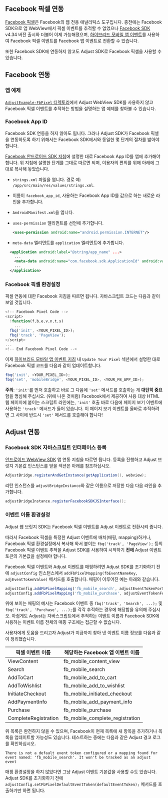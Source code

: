 ## Facebook 픽셀 연동

[Facebook 픽셀](https://www.facebook.com/business/help/952192354843755)은 Facebook의 웹 전용 애널리틱스 도구입니다. 종전에는 Facebook SDK으로 앱 WebView에서 픽셀 이벤트를 추적할 수 없었으나 [Facebook SDK](https://developers.facebook.com/docs/analytics) v4.34 버전 출시와 더불어 이제 가능해졌으며, [하이브리드 모바일 앱 이벤트](https://developers.facebook.com/docs/app-events/hybrid-app-events)를 사용하여 Facebook 픽셀 이벤트를 Facebook 앱 이벤트로 전환할 수 있습니다.

또한 Facebook SDK에 연동하지 않고도 Adjust SDK로 Facebook 픽셀을 사용할 수 있습니다.

## Facebook 연동 

### 앱 예제

[`AdjustExample-FbPixel` 디렉토리][example-fbpixel]에서 Adjust WebView SDK를 사용하지 않고 Facebook 픽셀 이벤트를 추적하는 방법을 설명하는 앱 예제를 찾아볼 수 있습니다.

### Facebook App ID

Facebook SDK 연동을 하지 않아도 됩니다. 그러나 Adjust SDK가 Facebook 픽셀을 연동하도록 하기 위해서는 Facebook SDK에서와 동일한 몇 단계의 절차를 밟아야 합니다.

[Facebook 안드로이드 SDK 지침](https://developers.facebook.com/docs/android/getting-started/#app_id)에 설명한 대로 Facebook App ID를 앱에 추가해야 합니다. 위 지침에 설명한 단계를 그대로 따르면 되며, 이용자의 편의를 위해 아래에 그대로 복사해 놓았습니다.

- `strings.xml` 파일을 엽니다. 경로 예: `/app/src/main/res/values/strings.xml`.
- 이름이 `facebook_app_id`, 사용하는 Facebook App ID를 값으로 하는 새로운 라인을 추가합니다.
- `AndroidManifest.xml`을 엽니다.
- `uses-permission` 엘리먼트를 선언에 추가합니다.

  ```xml
  <uses-permission android:name="android.permission.INTERNET"/>
  ```

- `meta-data` 엘리먼트를 `application` 엘리먼트에 추가합니다.

```xml
  <application android:label="@string/app_name" ...>
    ...
    <meta-data android:name="com.facebook.sdk.ApplicationId" android:value="@string/facebook_app_id"/>
    ...
  </application>
  ```

### Facebook 픽셀 환경설정

픽셀 연동에 대한 Facebook 지침을 따르면 됩니다. 자바스크립트 코드는 다음과 같이 보일 것입니다.

```js
<!-- Facebook Pixel Code -->
<script>
  !function(f,b,e,v,n,t,s)
    ...
  fbq('init', <YOUR_PIXEL_ID>);
  fbq('track', 'PageView');
</script>
...
<!-- End Facebook Pixel Code -->
```

이제 [하이브리드 모바일 앱 이벤트 지침](https://developers.facebook.com/docs/app-events/hybrid-app-events) 내 `Update Your Pixel` 섹션에서 설명한 대로 Facebook 픽셀 코드를 다음과 같이 업데이트합니다.

```js
fbq('init', <YOUR_PIXEL_ID>);
fbq('set', 'mobileBridge', <YOUR_PIXEL_ID>, <YOUR_FB_APP_ID>);
```

**주의**: `'init'`를 먼저 호출하고 바로 그 다음에 `'set'` 메서드를 호출하는 게 **대단히 중요**함을 명심해 주십시오. (위에 나온 것처럼) Facebook에서 제공하여 사용 대상 HTML 웹 페이지에 붙이는 스크립트 라인에는, `'init'` 호출 바로 다음에 페이지 보기 이벤트에 사용하는 `'track'` 메서드가 들어 있습니다. 이 페이지 보기 이벤트를 올바로 추적하려면 그 사이에 반드시 `'set'` 메서드를 호출해야 합니다!

## Adjust 연동

### Facebook SDK 자바스크립트 인터페이스 등록

[안드로이드 WebView SDK](web_views.md) 앱 연동 지침을 따르면 됩니다. 등록을 진행하고 Adjust 브릿지 기본값 인스턴스를 얻을 섹션은 아래를 참조하십시오.

```java
AdjustBridge.registerAndGetInstance(getApplication(), webview);
```

리턴 인스턴스를 `adjustBridgeInstance`와 같은 이름으로 저장한 다음 다음 라인을 추가합니다.

```java
adjustBridgeInstance.registerFacebookSDKJSInterface();
```

### 이벤트 이름 환경설정

Adjust 웹 브릿지 SDK는 Facebook 픽셀 이벤트를 Adjust 이벤트로 전환시켜 줍니다.

따라서 Facebook 픽셀을 특정한 Adjust 이벤트에 배치(매핑, mapping)하거나, Facebook 픽셀 환경설정에서 복사해 와서 붙이는 `fbq('track', 'PageView');` 등의 Facebook 픽셀 이벤트 추적을 Adjust SDK를 사용하여 시작하기 **전에** Adjust 이벤트 토큰의 기본값을 설정해야 합니다.

Facebook 픽셀 이벤트와 Adjust 이벤트를 매핑하려면 Adjust SDK를 초기화하기 전에 `adjustConfig` 인스턴스에서 `addFbPixelMapping(fbEventNameKey, adjEventTokenValue)` 메서드를 호출합니다. 매핑이 이루어진 예는 아래와 같습니다.

```js
adjustConfig.addFbPixelMapping('fb_mobile_search', adjustEventTokenForSearch);
adjustConfig.addFbPixelMapping('fb_mobile_purchase', adjustEventTokenForPurchase);
```

위에 보이는 매핑의 예시는 Facebook 이벤트 중 `fbq('track', 'Search', ...);` 및 `fbq('track', 'Purchase', ...);`를 각각 추적하는 경우에 해당함을 유의해 주십시오. 아쉽게도 Adjust는 자바스크립트에서 추적하는 이벤트 이름과 Facebook SDK에 사용하는 이벤트 이름 전체의 매핑 구조에는 접근할 수 없습니다.

사용자에게 도움을 드리고자 Adjust가 지금까지 찾아 낸 이벤트 이름 정보를 다음과 같이 정리했습니다.

| 픽셀 이벤트 이름   | 해당하는 Facebook 앱 이벤트 이름
| ---------------- | -------------------------------------
| ViewContent      | fb_mobile_content_view
| Search           | fb_mobile_search
| AddToCart        | fb_mobile_add_to_cart
| AddToWishlist    | fb_mobile_add_to_wishlist
| InitiateCheckout | fb_mobile_initiated_checkout
| AddPaymentInfo   | fb_mobile_add_payment_info
| Purchase         | fb_mobile_purchase
| CompleteRegistration | fb_mobile_complete_registration

위 목록은 완전하지 않을 수 있으며, Facebook이 현재 목록에 새 항목을 추가하거나 목록을 업데이트할 가능성도 있습니다. 테스트하는 중에는 다음과 같은 Adjust 경고 로그를 확인하십시오.

```
There is not a default event token configured or a mapping found for event named: 'fb_mobile_search'. It won't be tracked as an adjust event
```

매핑 환경설정을 하지 않았다면 그냥 Adjust 이벤트 기본값을 사용할 수도 있습니다. Adjust SDK를 초기화하기 전에 `adjustConfig.setFbPixelDefaultEventToken(defaultEventToken);` 메서드를 호출하기만 하면 됩니다.

[example-fbpixel]:  ../../Adjust/example-app-fbpixel
